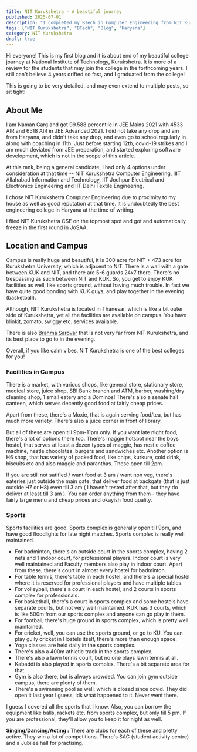 ```yaml
---
title: NIT Kurukshetra - A beautiful journey
published: 2025-07-01
description: "I completed my BTech in Computer Engineering from NIT Kurukshetra in 2025. This post is a review about this."
tags: ["NIT Kurukshetra", "BTech", "Blog", "Haryana"]
category: NIT Kurukshetra
draft: true
---
```


Hi everyone! This is my first blog and it is about end of my beautiful college journey at National Institute of Technology, Kurukshetra. 
It is more of a review for the students that may join the college in the forthcoming years. 
I still can't believe 4 years drifted so fast, and I graduated from the college!

This is going to be very detailed, and may even extend to multiple posts, so sit tight!

## About Me

I am Naman Garg and got 99.588 percentile in JEE Mains 2021 with 4533 AIR and 6518 AIR in JEE Advanced 2021.
I did not take any drop and am from Haryana, and didn't take any drop, and even go to school regularly in along with coaching in 11th. 
Just before starting 12th, covid-19 strikes and I am much deviated from JEE preparation, and started exploring software development, 
which is not in the scope of this article.

At this rank, being a general candidate, I had only 4 options under consideration at that time -- NIT Kurukshetra Computer Engineering, 
IIIT Allahabad Information and Technology, IIT Jodhpur Electrical and Electronics Engineering and IIT Delhi Textile Engineering.

I chose NIT Kurukshetra Computer Engineering due to proximity to my house as well as good reputation at that time. 
It is undoubtedly the best engineering college in Haryana at the time of writing.

I filed NIT Kurukshetra CSE on the topmost spot and got and automatically freeze in the first round in JoSAA.

## Location and Campus

Campus is really huge and beautiful, it is 300 acre for NIT + 473 acre for Kurukshetra University, which is adjacent to NIT. 
There is a wall with a gate between KUK and NIT, and there are 5-6 guards 24x7 there. 
There's no trespassing as such between NIT and KUK. So, you get to enjoy KUK facilities as well, like sports ground, 
without having much trouble. In fact we have quite good bonding with KUK guys, and play together in the evening (basketball).

Although, NIT Kurukshetra is located in Thanesar, which is like a bit outer side of Kurukshetra, 
yet all the facilities are available on campus. You have blinkit, zomato, swiggy etc. services available.

There is also [Brahma Sarovar](https://en.wikipedia.org/wiki/Brahma_Sarovar) that is not very far from NIT Kurukshetra, and its best place to go to in the evening.

Overall, if you like calm vibes, NIT Kurukshetra is one of the best colleges for you!


### Facilities in Campus

There is a market, with various shops, like general store, stationary store, medical store, juice shop, 
SBI Bank branch and ATM, barber, washing/dry cleaning shop, 1 small eatery and a Dominos! 
There's also a senate hall canteen, which serves decently good food at fairly cheap prices. 

Apart from these, there's a Moxie, that is again serving food/tea, but has much more variety. There's also a juice corner in front of library.

But all of these are open till 9pm-11pm only. If you want late night food, there's a lot of options there too. 
There's maggie hotspot near the boys hostel, that serves at least a dozen types of maggie, has nestle coffee machine, 
nestle chocolates, burgers and sandwiches etc. Another option is H6 shop, that has variety of packed food, like chips, kurkure, cold drink, 
biscuits etc and also maggie and paranthas. These open till 2pm.

If you are still not satified / want food at 3 am / want non veg, there's eateries just outside the main gate, 
that deliver food at backgate (that is just outside H7 or H8) even till 3 am ( I haven't tested after that, but they do deliver at least till 3 am ). 
You can order anything from them - they have fairly large menu and cheap prices and okayish food quality.

### Sports

Sports facilities are good. Sports complex is generally open till 9pm, and have good floodlights for late night matches. Sports complex is really well maintained.

* For badminton, there's an outside court in the sports complex, having 2 nets and 1 indoor court, for professional players. Indoor court is very well maintained and
Faculty members also play in indoor court. Apart from these, there's court in almost every hostel for badminton.
* For table tennis, there's table in each hostel, and there's a special hostel where it is reserved for professional players and have multiple tables.
* For volleyball, there's a court in each hostel, and 2 courts in sports complex for professionals.
* For basketball, there's a court in sports complex and some hostels have separate courts, but not very well maintained. 
KUK has 3 courts, which is like 500m from our sports complex and anyone can go play in them.
* For football, there's huge ground in sports complex, which is pretty well maintained.
* For cricket, well, you can use the sports ground, or go to KU. You can play gully cricket in Hostels itself, there's more than enough space.
* Yoga classes are held daily in the sports complex.
* There's also a 400m athletic track in the sports complex.
* There's also a lawn tennis court, but no one plays lawn tennis at all.
* Kabaddi is also played in sports complex. There's a bit separate area for that.
* Gym is also there, but is always crowded. You can join gym outside campus, there are plenty of them.
* There's a swimming pool as well, which is closed since covid. They did open it last year I guess, Idk what happened to it. Never went there.

I guess I covered all the sports that I know. Also, you can borrow the equipment like balls, rackets etc. from sports complex, but only till 5 pm. 
If you are professional, they'll allow you to keep it for night as well.

**Singing/Dancing/Acting :** There are clubs for each of these and pretty active. They win a lot of competitions. 
There's SAC (student activity centre) and a Jubilee hall for practising.
